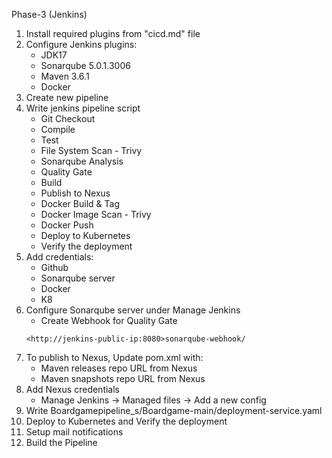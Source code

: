 Phase-3 (Jenkins)

1. Install required plugins from "cicd.md" file
2. Configure Jenkins plugins:
    - JDK17 
    - Sonarqube 5.0.1.3006
    - Maven 3.6.1
    - Docker
3. Create new pipeline
4. Write jenkins pipeline script
    - Git Checkout
    - Compile
    - Test
    - File System Scan - Trivy
    - Sonarqube Analysis
    - Quality Gate
    - Build
    - Publish to Nexus
    - Docker Build & Tag
    - Docker Image Scan - Trivy
    - Docker Push
    - Deploy to Kubernetes
    - Verify the deployment
5. Add credentials:
    - Github
    - Sonarqube server
    - Docker
    - K8
6. Configure Sonarqube server under Manage Jenkins
    - Create Webhook for Quality Gate
    ```
    <http://jenkins-public-ip:8080>sonarqube-webhook/
    ```
7. To publish to Nexus, Update pom.xml with:
    - Maven releases repo URL from Nexus
    - Maven snapshots repo URL from Nexus
8. Add Nexus credentials
    - Manage Jenkins -> Managed files -> Add a new config
9. Write Boardgamepipeline_s/Boardgame-main/deployment-service.yaml
10. Deploy to Kubernetes and Verify the deployment
12. Setup mail notifications
13. Build the Pipeline